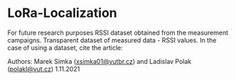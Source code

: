 # LoRa-Localization

For future research purposes RSSI dataset obtained from the measurement campaigns. Transparent dataset of measured data - RSSI values.
In the case of using a dataset, cite the article:

Authors: Marek Simka (xsimka01@vutbr.cz) and Ladislav Polak (polakl@vut.cz)
1.11.2021
